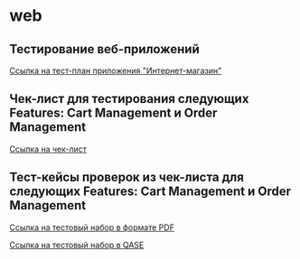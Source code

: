 # web

## Тестирование веб-приложений

[Ссылка на тест-план приложения "Интернет-магазин"](https://docs.google.com/spreadsheets/d/1D8T3otLQEnNApLfXpt37maZqyKL2NY_E8lxzJmzQh5Y/edit?gid=0#gid=0)

## Чек-лист для тестирования следующих Features: Cart Management и Order Management

[Ссылка на чек-лист](https://docs.google.com/spreadsheets/d/1nlPsPXHYFsJmJRkfS-eTvbA28k1vSVRs2-ho2yV8iHs/edit?gid=1899708012#gid=1899708012)

## Тест-кейсы проверок из чек-листа для следующих Features: Cart Management и Order Management

[Ссылка на тестовый набор в формате PDF](https://github.com/Ballist166/web/blob/main/Тест-кейсы%20для%20Cart%20Management%20и%20Order%20Management.pdf)

[Ссылка на тестовый набор в QASE](https://app.qase.io/project/G10?author=333&previewMode=side&suite=67&tab=)
